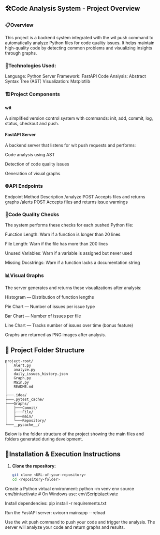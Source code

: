 ## 🛠️Code Analysis System - Project Overview

### 📋Overview
This project is a backend system integrated with the wit push command to automatically analyze Python files for code quality issues.
It helps maintain high-quality code by detecting common problems and visualizing insights through graphs.

### 🧰Technologies Used:
Language: Python
Server Framework: FastAPI
Code Analysis: Abstract Syntax Tree (AST)
Visualization: Matplotlib

### 🏗️Project Components
#### wit
A simplified version control system with commands: init, add, commit, log, status, checkout and push.

#### FastAPI Server
A backend server that listens for wit push requests and performs:

Code analysis using AST

Detection of code quality issues

Generation of visual graphs

### 🌐API Endpoints
Endpoint	Method	Description
/analyze	POST	Accepts files and returns graphs
/alerts	POST	Accepts files and returns issue warnings

### 🧹Code Quality Checks
The system performs these checks for each pushed Python file:

Function Length: Warn if a function is longer than 20 lines

File Length: Warn if the file has more than 200 lines

Unused Variables: Warn if a variable is assigned but never used

Missing Docstrings: Warn if a function lacks a documentation string

### 📊Visual Graphs
The server generates and returns these visualizations after analysis:

Histogram — Distribution of function lengths

Pie Chart — Number of issues per issue type

Bar Chart — Number of issues per file

Line Chart — Tracks number of issues over time (bonus feature)

Graphs are returned as PNG images after analysis.


## 📁 Project Folder Structure

```
project-root/
│   Alert.py
│   analyze.py
│   daily_issues_history.json
│   Graph.py
│   Main.py
│   README.md
│
├───.idea/
├───.pytest_cache/
├───Graphs/
│   ├───Commit/
│   ├───File/
│   ├───main/
│   └───Repository/
└───__pycache__/
```
Below is the folder structure of the project showing the main files and folders generated during development.


## 🚀Installation & Execution Instructions

1. **Clone the repository:**

   ```bash
   git clone <URL-of-your-repository>
   cd <repository-folder>
   
Create a Python virtual environment:
python -m venv env
source env/bin/activate   # On Windows use: env\Scripts\activate

Install dependencies:
pip install -r requirements.txt

Run the FastAPI server:
uvicorn main:app --reload

Use the wit push command to push your code and trigger the analysis.
The server will analyze your code and return graphs and results.
